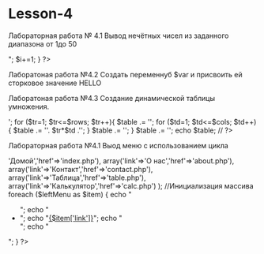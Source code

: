 # Lesson-4
Лабораторная работа № 4.1
Вывод нечётных чисел из заданного диапазона от 1до 50
<?php 
for($i=1;$i<51;$i++){
//Выводим нечётные числа
echo "$i<br>";
$i+=1;
}
?>
Лаборатоная работа №4.2
Создать переменнуб $var и присвоить ей сторковое значение HELLO

Лаборатоная работа №4.3
Создание динамической таблицы умножения.
<?php
$rows = 10; // количество строк, tr
$cols = 10; // количество столбцов, td
$background = 'brown';
$table = '<table border="1">';
for ($tr=1; $tr<=$rows; $tr++){
$table .= '<tr>';
for ($td=1; $td<=$cols; $td++){
$table .= '<td>'. $tr*$td .'</td>';
}
$table .= '</tr>';
}
$table .= '</table>';
echo $table; // 
 ?>
Лабораторная работа №4.1
Выод меню с использованием цикла
<?php
$leftMenu=array(
array('link'=>'Домой','href'=>'index.php'),
array('link'=>'О нас','href'=>'about.php'),
array('link'=>'Контакт','href'=>'contact.php'),
array('link'=>'Таблица','href'=>'table.php'),
array('link'=>'Калькулятор','href'=>'calc.php')
);
//Инициализация  массива
foreach ($leftMenu as $item) { 
echo "<ul>";
echo "<li>";
echo "<a href='{$item['href']}'>{$item['link']}</a>"; 
echo "</li>";
echo "</ul>";
}
?>
